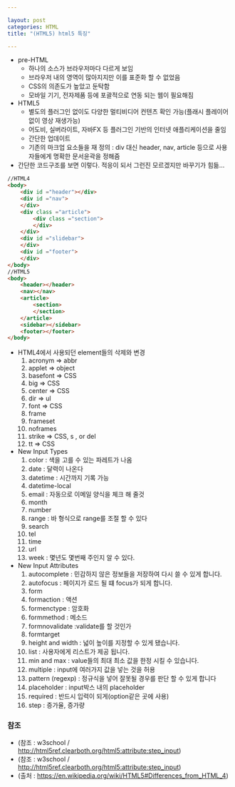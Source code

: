 ```yaml
---

layout: post
categories: HTML
title: "(HTML5) html5 특징"

---
```


* pre-HTML
    * 하나의 소스가 브라우저마다 다르게 보임
    * 브라우저 내의 영역이 많아지지만 이를 표준화 할 수 없었음
    * CSS의 의존도가 높았고 둔탁함
    * 모바일 기기, 전자제품 등에 포괄적으로 연동 되는 웹이 필요해짐
* HTML5
    * 별도의 플러그인 없이도 다양한 멀티비디어 컨텐츠 확인 가능(플래시 플레이어 없이 영상 재생가능)
    * 어도비, 실버라이트, 자바FX 등 플러그인 기반의 인터넷 애플리케이션을 줄임
    * 간단한 업데이트
    * 기존의 마크업 요소들을 재 정의 : div 대신 header, nav, article 등으로 사용자들에게 명확한 문서윤곽을 정해줌
* 간단한 코드구조를 보면 이렇다. 적응이 되서 그런진 모르겠지만 바꾸기가 힘듦…

```html
//HTML4
<body>
    <div id ="header"></div>
    <div id ="nav">
    </div>
    <div class ="article">
        <div class ="section">
        </div>
    </div>
    <div id ="slidebar">
    </div>
    <div id ="footer">
    </div>
</body>
//HTML5
<body>
    <header></header>
    <nav></nav>
    <article>
        <section>
        </section>
    </article>
    <sidebar></sidebar>
    <footer></footer>
</body>
```

* HTML4에서 사용되던 element들의 삭제와 변경
    1. acronym  ⇒  abbr
    2. applet  ⇒  object
    3. basefont  ⇒ CSS
    4. big  ⇒ CSS
    5. center  ⇒ CSS
    6. dir  ⇒  ul
    7. font  ⇒ CSS
    8. frame
    9. frameset
    10. noframes
    11. strike  ⇒ CSS,  s , or  del
    12. tt  ⇒ CSS
* New Input Types
    1. color : 색을 고를 수 있는 파레트가 나옴
    2. date : 달력이 나온다
    3. datetime : 시간까지 기록 가능
    4. datetime-local
    5. email : 자동으로 이메일 양식을 체크 해 줄것
    6. month
    7. number
    8. range : 바 형식으로 range를 조절 할 수 있다
    9. search
    10. tel
    11. time
    12. url
    13. week : 몇년도 몇번째 주인지 알 수 있다.
* New Input Attributes
    1. autocomplete : 민감하지 않은 정보들을 저장하여 다시 쓸 수 있게 합니다.
    2. autofocus : 페이지가 로드 될 떄 focus가 되게 합니다.
    3. form
    4. formaction : 액션
    5. formenctype : 암호화
    6. formmethod : 메소드
    7. formnovalidate :validate를 할 것인가
    8. formtarget
    9. height and width : 넓이 높이를 지정할 수 있게 됐습니다.
    10. list : 사용자에게 리스트가 제공 됩니다.
    11. min and max : value들의 최대 최소 값을 한정 시킬 수 있습니다.
    12. multiple : input에 여러가지 값을 넣는 것을 허용
    13. pattern (regexp) : 정규식을 넣어 잘못될 경우를 판단 할 수 있게 합니다
    14. placeholder : input박스 내의 placeholder
    15. required : 반드시 입력이 되게(option같은 곳에 사용)
    16. step : 증가율, 증가량

### 참조
* (참조 : w3school / http://html5ref.clearboth.org/html5:attribute:step_input)
* (참조 : w3school / http://html5ref.clearboth.org/html5:attribute:step_input)
* (출처 : https://en.wikipedia.org/wiki/HTML5#Differences_from_HTML_4)
